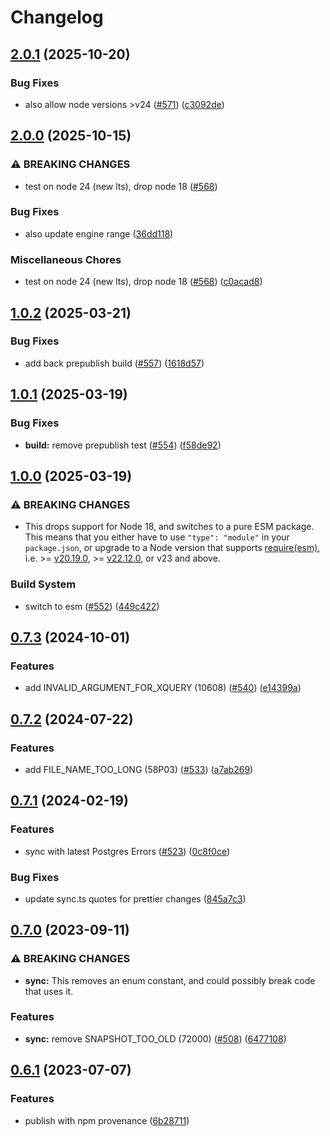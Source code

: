 # Changelog

## [2.0.1](https://github.com/nihalgonsalves/pg-error-enum/compare/pg-error-enum-v2.0.0...pg-error-enum-v2.0.1) (2025-10-20)


### Bug Fixes

* also allow node versions &gt;v24 ([#571](https://github.com/nihalgonsalves/pg-error-enum/issues/571)) ([c3092de](https://github.com/nihalgonsalves/pg-error-enum/commit/c3092def80b6a1ffce1bb7e1f8dfdf41a2871fdb))

## [2.0.0](https://github.com/nihalgonsalves/pg-error-enum/compare/pg-error-enum-v1.0.2...pg-error-enum-v2.0.0) (2025-10-15)


### ⚠ BREAKING CHANGES

* test on node 24 (new lts), drop node 18 ([#568](https://github.com/nihalgonsalves/pg-error-enum/issues/568))

### Bug Fixes

* also update engine range ([36dd118](https://github.com/nihalgonsalves/pg-error-enum/commit/36dd118f03d27e1d2bccde13572f579ff74d85fb))


### Miscellaneous Chores

* test on node 24 (new lts), drop node 18 ([#568](https://github.com/nihalgonsalves/pg-error-enum/issues/568)) ([c0acad8](https://github.com/nihalgonsalves/pg-error-enum/commit/c0acad8180a2e73b385309b611daeeaad3852463))

## [1.0.2](https://github.com/nihalgonsalves/pg-error-enum/compare/pg-error-enum-v1.0.1...pg-error-enum-v1.0.2) (2025-03-21)


### Bug Fixes

* add back prepublish build ([#557](https://github.com/nihalgonsalves/pg-error-enum/issues/557)) ([1618d57](https://github.com/nihalgonsalves/pg-error-enum/commit/1618d570c478d30dd170fe778c884f9e3cceeffc))

## [1.0.1](https://github.com/nihalgonsalves/pg-error-enum/compare/pg-error-enum-v1.0.0...pg-error-enum-v1.0.1) (2025-03-19)


### Bug Fixes

* **build:** remove prepublish test ([#554](https://github.com/nihalgonsalves/pg-error-enum/issues/554)) ([f58de92](https://github.com/nihalgonsalves/pg-error-enum/commit/f58de92a62080f6eb856f138413cb92d8e79698a))

## [1.0.0](https://github.com/nihalgonsalves/pg-error-enum/compare/pg-error-enum-v0.7.3...pg-error-enum-v1.0.0) (2025-03-19)


### ⚠ BREAKING CHANGES

* This drops support for Node 18, and switches to a pure ESM package. This means that you either have to use `"type": "module"` in your `package.json`, or upgrade to a Node version that supports [require(esm)](https://nodejs.org/api/modules.html#loading-ecmascript-modules-using-require), i.e. >= [v20.19.0](https://nodejs.org/en/blog/release/v20.19.0#requireesm-is-now-enabled-by-default), >= [v22.12.0](https://nodejs.org/en/blog/release/v22.12.0#requireesm-is-now-enabled-by-default), or v23 and above.

### Build System

* switch to esm ([#552](https://github.com/nihalgonsalves/pg-error-enum/issues/552)) ([449c422](https://github.com/nihalgonsalves/pg-error-enum/commit/449c422e9e3534d37b4e2b8646ba871a11a8252c))

## [0.7.3](https://github.com/nihalgonsalves/pg-error-enum/compare/pg-error-enum-v0.7.2...pg-error-enum-v0.7.3) (2024-10-01)


### Features

* add INVALID_ARGUMENT_FOR_XQUERY (10608) ([#540](https://github.com/nihalgonsalves/pg-error-enum/issues/540)) ([e14399a](https://github.com/nihalgonsalves/pg-error-enum/commit/e14399ab41eaa87717476559f39571da8d486f39))

## [0.7.2](https://github.com/nihalgonsalves/pg-error-enum/compare/pg-error-enum-v0.7.1...pg-error-enum-v0.7.2) (2024-07-22)


### Features

* add FILE_NAME_TOO_LONG (58P03) ([#533](https://github.com/nihalgonsalves/pg-error-enum/issues/533)) ([a7ab269](https://github.com/nihalgonsalves/pg-error-enum/commit/a7ab269182e674fa9a92e0c4e7d5ed866a1742ab))

## [0.7.1](https://github.com/nihalgonsalves/pg-error-enum/compare/pg-error-enum-v0.7.0...pg-error-enum-v0.7.1) (2024-02-19)


### Features

* sync with latest Postgres Errors ([#523](https://github.com/nihalgonsalves/pg-error-enum/issues/523)) ([0c8f0ce](https://github.com/nihalgonsalves/pg-error-enum/commit/0c8f0cedf6b3adac63bdae64541e63cd52fa7f28))


### Bug Fixes

* update sync.ts quotes for prettier changes ([845a7c3](https://github.com/nihalgonsalves/pg-error-enum/commit/845a7c34cb9ec9049be545ad7c7963d6964fd83b))

## [0.7.0](https://github.com/nihalgonsalves/pg-error-enum/compare/v0.6.1...v0.7.0) (2023-09-11)


### ⚠ BREAKING CHANGES

* **sync:** This removes an enum constant, and could possibly break code that uses it.

### Features

* **sync:** remove SNAPSHOT_TOO_OLD (72000) ([#508](https://github.com/nihalgonsalves/pg-error-enum/issues/508)) ([6477108](https://github.com/nihalgonsalves/pg-error-enum/commit/64771080dc044beff5a48a123f0e2cd07ffe4ccf))

## [0.6.1](https://github.com/nihalgonsalves/pg-error-enum/compare/v0.6.0...v0.6.1) (2023-07-07)


### Features

* publish with npm provenance ([6b28711](https://github.com/nihalgonsalves/pg-error-enum/commit/6b287114058d58cc5616864eaccd06c516ecbf68))
